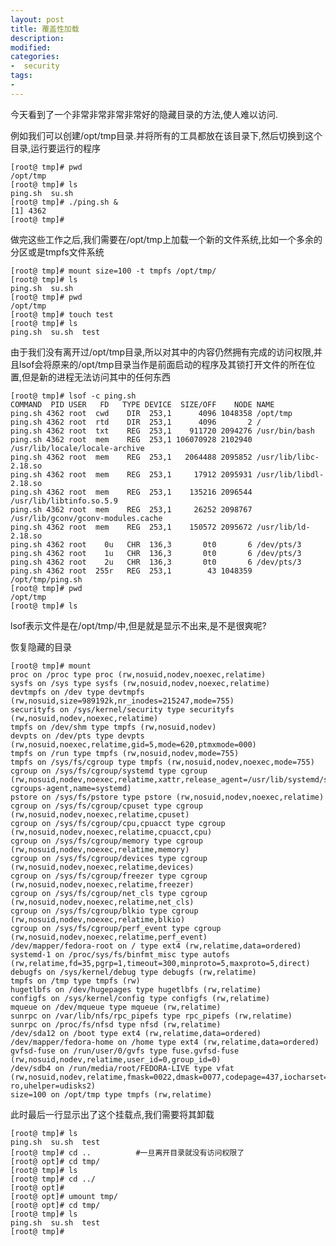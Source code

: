 ```yaml
---
layout: post
title: 覆盖性加载
description: 
modified: 
categories: 
-  security
tags:
- 
---
```




今天看到了一个非常非常非常非常好的隐藏目录的方法,使人难以访问.

例如我们可以创建/opt/tmp目录.并将所有的工具都放在该目录下,然后切换到这个目录,运行要运行的程序


	[root@ tmp]# pwd
	/opt/tmp
	[root@ tmp]# ls
	ping.sh  su.sh
	[root@ tmp]# ./ping.sh &
	[1] 4362
	[root@ tmp]# 

做完这些工作之后,我们需要在/opt/tmp上加载一个新的文件系统,比如一个多余的分区或是tmpfs文件系统
	
	
	[root@ tmp]# mount size=100 -t tmpfs /opt/tmp/
	[root@ tmp]# ls
	ping.sh  su.sh
	[root@ tmp]# pwd
	/opt/tmp
	[root@ tmp]# touch test
	[root@ tmp]# ls
	ping.sh  su.sh  test


由于我们没有离开过/opt/tmp目录,所以对其中的内容仍然拥有完成的访问权限,并且lsof会将原来的/opt/tmp目录当作是前面启动的程序及其锁打开文件的所在位置,但是新的进程无法访问其中的任何东西

	[root@ tmp]# lsof -c ping.sh 
	COMMAND  PID USER   FD   TYPE DEVICE  SIZE/OFF    NODE NAME
	ping.sh 4362 root  cwd    DIR  253,1      4096 1048358 /opt/tmp
	ping.sh 4362 root  rtd    DIR  253,1      4096       2 /
	ping.sh 4362 root  txt    REG  253,1    911720 2094276 /usr/bin/bash
	ping.sh 4362 root  mem    REG  253,1 106070928 2102940 /usr/lib/locale/locale-archive
	ping.sh 4362 root  mem    REG  253,1   2064488 2095852 /usr/lib/libc-2.18.so
	ping.sh 4362 root  mem    REG  253,1     17912 2095931 /usr/lib/libdl-2.18.so
	ping.sh 4362 root  mem    REG  253,1    135216 2096544 /usr/lib/libtinfo.so.5.9
	ping.sh 4362 root  mem    REG  253,1     26252 2098767 /usr/lib/gconv/gconv-modules.cache
	ping.sh 4362 root  mem    REG  253,1    150572 2095672 /usr/lib/ld-2.18.so
	ping.sh 4362 root    0u   CHR  136,3       0t0       6 /dev/pts/3
	ping.sh 4362 root    1u   CHR  136,3       0t0       6 /dev/pts/3
	ping.sh 4362 root    2u   CHR  136,3       0t0       6 /dev/pts/3
	ping.sh 4362 root  255r   REG  253,1        43 1048359 /opt/tmp/ping.sh
	[root@ tmp]# pwd
	/opt/tmp
	[root@ tmp]# ls

lsof表示文件是在/opt/tmp/中,但是就是显示不出来,是不是很爽呢?

恢复隐藏的目录

	[root@ tmp]# mount
	proc on /proc type proc (rw,nosuid,nodev,noexec,relatime)
	sysfs on /sys type sysfs (rw,nosuid,nodev,noexec,relatime)
	devtmpfs on /dev type devtmpfs (rw,nosuid,size=989192k,nr_inodes=215247,mode=755)
	securityfs on /sys/kernel/security type securityfs (rw,nosuid,nodev,noexec,relatime)
	tmpfs on /dev/shm type tmpfs (rw,nosuid,nodev)
	devpts on /dev/pts type devpts (rw,nosuid,noexec,relatime,gid=5,mode=620,ptmxmode=000)
	tmpfs on /run type tmpfs (rw,nosuid,nodev,mode=755)
	tmpfs on /sys/fs/cgroup type tmpfs (rw,nosuid,nodev,noexec,mode=755)
	cgroup on /sys/fs/cgroup/systemd type cgroup (rw,nosuid,nodev,noexec,relatime,xattr,release_agent=/usr/lib/systemd/systemd-cgroups-agent,name=systemd)
	pstore on /sys/fs/pstore type pstore (rw,nosuid,nodev,noexec,relatime)
	cgroup on /sys/fs/cgroup/cpuset type cgroup (rw,nosuid,nodev,noexec,relatime,cpuset)
	cgroup on /sys/fs/cgroup/cpu,cpuacct type cgroup (rw,nosuid,nodev,noexec,relatime,cpuacct,cpu)
	cgroup on /sys/fs/cgroup/memory type cgroup (rw,nosuid,nodev,noexec,relatime,memory)
	cgroup on /sys/fs/cgroup/devices type cgroup (rw,nosuid,nodev,noexec,relatime,devices)
	cgroup on /sys/fs/cgroup/freezer type cgroup (rw,nosuid,nodev,noexec,relatime,freezer)
	cgroup on /sys/fs/cgroup/net_cls type cgroup (rw,nosuid,nodev,noexec,relatime,net_cls)
	cgroup on /sys/fs/cgroup/blkio type cgroup (rw,nosuid,nodev,noexec,relatime,blkio)
	cgroup on /sys/fs/cgroup/perf_event type cgroup (rw,nosuid,nodev,noexec,relatime,perf_event)
	/dev/mapper/fedora-root on / type ext4 (rw,relatime,data=ordered)
	systemd-1 on /proc/sys/fs/binfmt_misc type autofs (rw,relatime,fd=35,pgrp=1,timeout=300,minproto=5,maxproto=5,direct)
	debugfs on /sys/kernel/debug type debugfs (rw,relatime)
	tmpfs on /tmp type tmpfs (rw)
	hugetlbfs on /dev/hugepages type hugetlbfs (rw,relatime)
	configfs on /sys/kernel/config type configfs (rw,relatime)
	mqueue on /dev/mqueue type mqueue (rw,relatime)
	sunrpc on /var/lib/nfs/rpc_pipefs type rpc_pipefs (rw,relatime)
	sunrpc on /proc/fs/nfsd type nfsd (rw,relatime)
	/dev/sda12 on /boot type ext4 (rw,relatime,data=ordered)
	/dev/mapper/fedora-home on /home type ext4 (rw,relatime,data=ordered)
	gvfsd-fuse on /run/user/0/gvfs type fuse.gvfsd-fuse (rw,nosuid,nodev,relatime,user_id=0,group_id=0)
	/dev/sdb4 on /run/media/root/FEDORA-LIVE type vfat (rw,nosuid,nodev,relatime,fmask=0022,dmask=0077,codepage=437,iocharset=ascii,shortname=mixed,showexec,utf8,flush,errors=remount-ro,uhelper=udisks2)
	size=100 on /opt/tmp type tmpfs (rw,relatime)

此时最后一行显示出了这个挂载点,我们需要将其卸载

	[root@ tmp]# ls
	ping.sh  su.sh  test
	[root@ tmp]# cd ..			#一旦离开目录就没有访问权限了
	[root@ opt]# cd tmp/
	[root@ tmp]# ls
	[root@ tmp]# cd ../		
	[root@ opt]# 
	[root@ opt]# umount tmp/
	[root@ opt]# cd tmp/
	[root@ tmp]# ls
	ping.sh  su.sh  test
	[root@ tmp]# 


